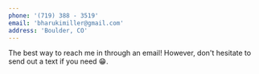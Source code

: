```yaml
---
phone: '(719) 388 - 3519'
email: 'bharukimiller@gmail.com'
address: 'Boulder, CO'
---
```


The best way to reach me in through an email! However, don't hesitate to send out a text if you need 😁.
